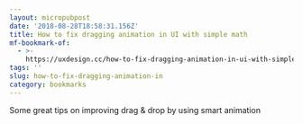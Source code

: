 ```yaml
---
layout: micropubpost
date: '2018-08-28T18:58:31.156Z'
title: How to fix dragging animation in UI with simple math
mf-bookmark-of:
  - >-
    https://uxdesign.cc/how-to-fix-dragging-animation-in-ui-with-simple-math-4bbc10deccf7
tags: ''
slug: how-to-fix-dragging-animation-in
category: bookmarks
---
```

Some great tips on improving drag &amp; drop by using smart animation
